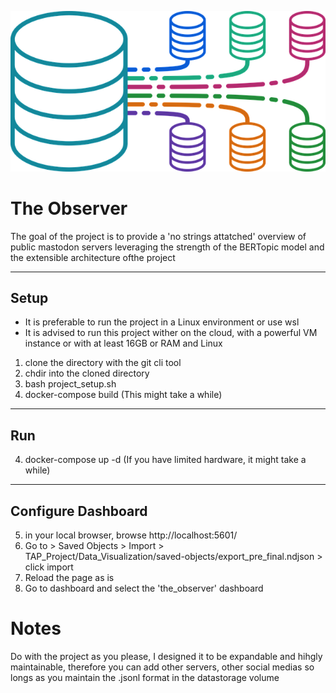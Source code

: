 ![Project Logo](./img/The_Observer_candidate_2.png)
# The Observer

The goal of the project is to provide a 'no strings attatched' overview of public mastodon servers
leveraging the strength of the BERTopic model and the extensible architecture ofthe project

-------------------

## Setup

* It is preferable to run the project in a Linux environment or use wsl
* It is advised to run this project wither on the cloud, with a powerful VM instance or with at least 16GB or RAM and Linux

1) clone the directory with the git cli tool
2) chdir into the cloned directory
3) bash project_setup.sh
4) docker-compose build (This might take a while)

-------------------

## Run

4) docker-compose up -d (If you have limited hardware, it might take a while)

-------------------

## Configure Dashboard

5) in your local browser, browse http://localhost:5601/
6) Go to > Saved Objects > Import > TAP_Project/Data_Visualization/saved-objects/export_pre_final.ndjson > click import
7) Reload the page as is
8) Go to dashboard and select the 'the_observer' dashboard

# Notes

Do with the project as you please, I designed it to be expandable and hihgly maintainable, therefore you can add other servers, other social medias
so longs as you maintain the .jsonl format in the datastorage volume